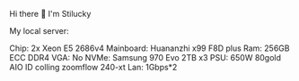 Hi there 👋
I'm Stilucky

My local server:

Chip: 2x Xeon E5 2686v4
Mainboard: Huananzhi x99 F8D plus
Ram: 256GB ECC DDR4
VGA: No
NVMe: Samsung 970 Evo 2TB x3
PSU: 650W 80gold
AIO ID colling zoomflow 240-xt
Lan: 1Gbps*2
